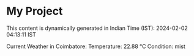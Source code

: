 # My Project

This content is dynamically generated in Indian Time (IST): 2024-02-02 04:13:11 IST


Current Weather in Coimbatore:
Temperature: 22.88 °C
Condition: mist

